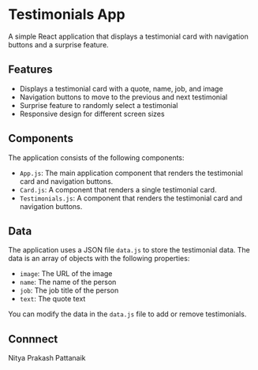 # Testimonials App

A simple React application that displays a testimonial card with navigation buttons and a surprise feature.

## Features

* Displays a testimonial card with a quote, name, job, and image
* Navigation buttons to move to the previous and next testimonial
* Surprise feature to randomly select a testimonial
* Responsive design for different screen sizes

## Components

The application consists of the following components:

* `App.js`: The main application component that renders the testimonial card and navigation buttons.
* `Card.js`: A component that renders a single testimonial card.
* `Testimonials.js`: A component that renders the testimonial card and navigation buttons.

## Data

The application uses a JSON file `data.js` to store the testimonial data. The data is an array of objects with the following properties:

* `image`: The URL of the image
* `name`: The name of the person
* `job`: The job title of the person
* `text`: The quote text

You can modify the data in the `data.js` file to add or remove testimonials.

## Connnect

Nitya Prakash Pattanaik
